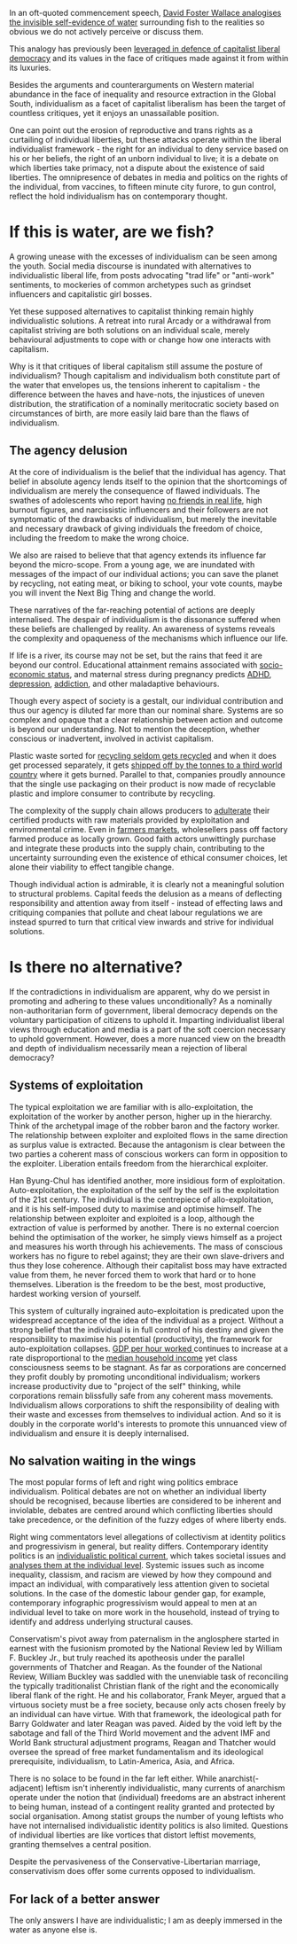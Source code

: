 In an oft-quoted commencement speech, [David Foster Wallace analogises the invisible self-evidence of water](https://fs.blog/david-foster-wallace-this-is-water/) surrounding fish to the realities so obvious we do not actively perceive or discuss them.

This analogy has previously been [leveraged in defence of capitalist liberal democracy](http://www.demorgen.be/opinie/de-stelling-is-even-eenvoudig-als-onloochenbaar-onze-samenlevingsvorm-is-superieur-aan-alle-andere-ter-wereld-ba1de624/) and its values in the face of critiques made against it from within its luxuries.

Besides the arguments and counterarguments on Western material abundance in the face of inequality and resource extraction in the Global South, individualism as a facet of capitalist liberalism has been the target of countless critiques, yet it enjoys an unassailable position.

One can point out the erosion of reproductive and trans rights as a curtailing of individual liberties, but these attacks operate within the liberal individualist framework - the right for an individual to deny service based on his or her beliefs, the right of an unborn individual to live; it is a debate on which liberties take primacy, not a dispute about the existence of said liberties. The omnipresence of debates in media and politics on the rights of the individual, from vaccines, to fifteen minute city furore, to gun control, reflect the hold individualism has on contemporary thought.

# If this is water, are we fish?

A growing unease with the excesses of individualism can be seen among the youth. Social media discourse is inundated with alternatives to individualistic liberal life, from posts advocating "trad life" or "anti-work" sentiments, to mockeries of common archetypes such as grindset influencers and capitalistic girl bosses.

Yet these supposed alternatives to capitalist thinking remain highly individualistic solutions. A retreat into rural Arcady or a withdrawal from capitalist striving are both solutions on an individual scale, merely behavioural adjustments to cope with or change how one interacts with capitalism.

Why is it that critiques of liberal capitalism still assume the posture of individualism? Though capitalism and individualism both constitute part of the water that envelopes us, the tensions inherent to capitalism - the difference between the haves and have-nots, the injustices of uneven distribution, the stratification of a nominally meritocratic society based on circumstances of birth, are more easily laid bare than the flaws of individualism.

## The agency delusion

At the core of individualism is the belief that the individual has agency. That belief in  absolute agency lends itself to the opinion that the shortcomings of individualism are merely the consequence of flawed individuals. The swathes of adolescents who report having [no friends in real life](https://www.aei.org/research-products/report/the-state-of-american-friendship-change-challenges-and-loss/), high burnout figures, and narcissistic influencers and their followers are not symptomatic of the drawbacks of individualism, but merely the inevitable and necessary drawback of giving individuals the freedom of choice, including the freedom to make the wrong choice.

We also are raised to believe that that agency extends its influence far beyond the micro-scope. From a young age, we are inundated with messages of the impact of our individual actions; you can save the planet by recycling, not eating meat, or biking to school, your vote counts, maybe you will invent the Next Big Thing and change the world.

These narratives of the far-reaching potential of actions are deeply internalised. The despair of individualism is the dissonance suffered when these beliefs are challenged by reality. An awareness of systems reveals the complexity and opaqueness of the mechanisms which influence our life.

If life is a river, its course may not be set, but the rains that feed it are beyond our control. Educational attainment remains associated with [socio-economic status](https://www.nature.com/articles/s41539-022-00120-3), and maternal stress during pregnancy predicts [ADHD](https://www.ncbi.nlm.nih.gov/pmc/articles/PMC2186370/), [depression](https://www.ncbi.nlm.nih.gov/pmc/articles/PMC8641663/), [addiction](https://www.ncbi.nlm.nih.gov/pmc/articles/PMC3195272/), and other maladaptive behaviours.

Though every aspect of society is a gestalt, our individual contribution and thus our agency is diluted far more than our nominal share. Systems are so complex and opaque that a clear relationship between action and outcome is beyond our understanding. Not to mention the deception, whether conscious or inadvertent, involved in activist capitalism. 

Plastic waste sorted for [recycling seldom gets recycled](https://www.greenpeace.org/usa/reports/circular-claims-fall-flat-again/) and when it does get processed separately, it gets [shipped off by the tonnes to a third world country](https://www.bbc.com/news/world-asia-46518747) where it gets burned. Parallel to that, companies proudly announce that the single use packaging on their product is now made of recyclable plastic and implore consumer to contribute by recycling.

The complexity of the supply chain allows producers to [adulterate](https://www.washingtonpost.com/business/2019/10/23/chocolate-companies-say-their-cocoa-is-certified-some-farms-use-child-labor-thousands-are-protected-forests/) their certified products with raw materials provided by exploitation and environmental crime. Even in [farmers markets](https://www.cbc.ca/news/business/farmers-markets-lies-marketplace-1.4306231), wholesellers pass off factory farmed produce as locally grown. Good faith actors unwittingly purchase and integrate these products into the supply chain, contributing to the uncertainty surrounding even the existence of ethical consumer choices, let alone their viability to effect tangible change.

Though individual action is admirable, it is clearly not a meaningful solution to structural problems. Capital feeds the delusion as a means of deflecting responsibility and attention away from itself - instead of effecting laws and critiquing companies that pollute and cheat labour regulations we are instead spurred to turn that critical view inwards and strive for individual solutions.

# Is there no alternative?

If the contradictions in individualism are apparent, why do we persist in promoting and adhering to these values unconditionally? As a nominally non-authoritarian form of government, liberal democracy depends on the voluntary participation of citizens to uphold it. Imparting individualist liberal views through education and media is a part of the soft coercion necessary to uphold government. However, does a more nuanced view on the breadth and depth of individualism necessarily mean a rejection of liberal democracy?

## Systems of exploitation

The typical exploitation we are familiar with is allo-exploitation, the exploitation of the worker by another person, higher up in the hierarchy. Think of the archetypal image of the robber baron and the factory worker. The relationship between exploiter and exploited flows in the same direction as surplus value is extracted. Because the antagonism is clear between the two parties a coherent mass of conscious workers can form in opposition to the exploiter. Liberation entails freedom from the hierarchical exploiter.

Han Byung-Chul has identified another, more insidious form of exploitation. Auto-exploitation, the exploitation of the self by the self is the exploitation of the 21st century. The individual is the centrepiece of allo-exploitation, and it is his self-imposed duty to maximise and optimise himself. The relationship between exploiter and exploited is a loop, although the extraction of value is performed by another. There is no external coercion behind the optimisation of the worker, he simply views himself as a project and measures his worth through his achievements. The mass of conscious workers has no figure to rebel against; they are their own slave-drivers and thus they lose coherence. Although their capitalist boss may have extracted value from them, he never forced them to work that hard or to hone themselves. Liberation is the freedom to be the best, most productive, hardest working version of yourself.

This system of culturally ingrained auto-exploitation is predicated upon the widespread acceptance of the idea of the individual as a project. Without a strong belief that the individual is in full control of his destiny and given the responsibility to maximise his potential (productivity), the framework for auto-exploitation collapses. [GDP per hour worked ](https://www.pewresearch.org/social-trends/2020/01/09/trends-in-income-and-wealth-inequality/) continues to increase at a rate disproportional to the [median household income](https://www.pewresearch.org/social-trends/2020/01/09/trends-in-income-and-wealth-inequality/) yet class consciousness seems to be stagnant. As far as corporations are concerned they profit doubly by promoting unconditional individualism; workers increase productivity due to "project of the self" thinking, while corporations remain blissfully safe from any coherent mass movements. Individualism allows corporations to shift the responsibility of dealing with their waste and excesses from themselves to individual action. And so it is doubly in the corporate world's interests to promote this unnuanced view of individualism and ensure it is deeply internalised.

## No salvation waiting in the wings

The most popular forms of left and right wing politics embrace individualism. Political debates are not on whether an individual liberty should be recognised, because liberties are considered to be inherent and inviolable, debates are centred around which conflicting liberties should take precedence, or the definition of the fuzzy edges of where liberty ends.

Right wing commentators level allegations of collectivism at identity politics and progressivism in general, but reality differs. Contemporary identity politics is an [individualistic political current](https://theintercept.com/2018/05/27/identity-politics-book-asad-haider/), which takes societal issues and [analyses them at the individual level](https://kapital-noviny.sk/what-went-right-is-also-what-went-wrong-identity-politics-between-collectivity-and-individualisation/). Systemic issues such as income inequality, classism, and racism are viewed by how they compound and impact an individual, with comparatively less attention given to societal solutions. In the case of the domestic labour gender gap, for example, contemporary infographic progressivism would appeal to men at an individual level to take on more work in the household, instead of trying to identify and address underlying structural causes.

Conservatism's pivot away from paternalism in the anglosphere started in earnest with the fusionism promoted by the National Review led by William F. Buckley Jr., but truly reached its apotheosis under the parallel governments of Thatcher and Reagan. As the founder of the National Review, William Buckley was saddled with the unenviable task of reconciling the typically traditionalist Christian flank of the right and the economically liberal flank of the right. He and his collaborator, Frank Meyer, argued that a virtuous society must be a free society, because only acts chosen freely by an individual can have virtue. With that framework, the ideological path for Barry Goldwater and later Reagan was paved. Aided by the void left by the sabotage and fall of the Third World movement and the advent IMF and World Bank structural adjustment programs, Reagan and Thatcher would oversee the spread of free market fundamentalism and its ideological prerequisite, individualism, to Latin-America, Asia, and Africa.

There is no solace to be found in the far left either. While anarchist(-adjacent) leftism isn't inherently individualistic, many currents of anarchism operate under the notion that (individual) freedoms are an abstract inherent to being human, instead of a contingent reality granted and protected by social organisation. Among statist groups the number of young leftists who have not internalised individualistic identity politics is also limited. Questions of individual liberties are like vortices that distort leftist movements, granting themselves a central position.

Despite the pervasiveness of the Conservative-Libertarian marriage, conservativism does offer some currents opposed to individualism. 

## For lack of a better answer

The only answers I have are individualistic; I am as deeply immersed in the water as anyone else is. 